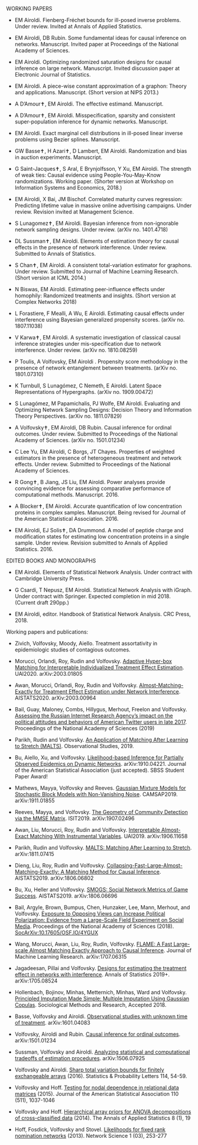 WORKING PAPERS

* EM Airoldi. Fienberg-Fréchet bounds for ill-posed inverse problems. Under review. Invited at Annals of Applied Statistics.

* EM Airoldi, DB Rubin. Some fundamental ideas for causal inference on networks. Manuscript. Invited paper at Proceedings of the National Academy of Sciences.

* EM Airoldi. Optimizing randomized saturation designs for causal inference on large network. Manuscript. Invited discussion paper at Electronic Journal of Statistics.

* EM Airoldi. A piece-wise constant approximation of a graphon: Theory and applications. Manuscript. (Short version at NIPS 2013.)

* A D’Amour✝, EM Airoldi. The effective estimand. Manuscript.

* A D’Amour✝, EM Airoldi. Misspecification, sparsity and consistent super-population inference for dynamic networks. Manuscript.

* EM Airoldi. Exact marginal cell distributions in ill-posed linear inverse problems using Bezier splines. Manuscript.

* GW Basse✝, H Azari✝, D Lambert, EM Airoldi. Randomization and bias in auction experiments. Manuscript.

* G Saint-Jacques✝, S Aral, E Brynjolfsson, Y Xu, EM Airoldi. The strength of weak ties: Causal evidence using People-You-May-Know randomizations. Working paper. (Shorter version at Workshop on Information Systems and Economics, 2018.)

* EM Airoldi, X Bai, JM Bischof. Correlated maturity curves regression: Predicting lifetime value in massive online advertising campaigns. Under review. Revision invited at Management Science.

* S Lunagomez✝, EM Airoldi. Bayesian inference from non-ignorable network sampling designs. Under review. (arXiv no. 1401.4718)

* DL Sussman✝, EM Airoldi. Elements of estimation theory for causal effects in the presence of network interference. Under review. Submitted to Annals of Statistics.

* S Chan✝, EM Airoldi. A consistent total-variation estimator for graphons. Under review. Submitted to Journal of Machine Learning Research. (Short version at ICML 2014.)

* N Biswas, EM Airoldi. Estimating peer-influence effects under homophily: Randomized treatments and insights. (Short version at Complex Networks 2018)

* L Forastiere, F Mealli, A Wu, E Airoldi. Estimating causal effects under interference using Bayesian generalized propensity scores. (arXiv no. 1807.11038)

* V Karwa✝, EM Airoldi. A systematic investigation of classical causal inference strategies under mis-specification due to network interference. Under review. (arXiv no. 1810.08259)

* P Toulis, A Volfovsky, EM Airoldi . Propensity score methodology in the presence of network entanglement between treatments. (arXiv no. 1801.07310)    

* K Turnbull, S Lunagómez, C Nemeth, E Airoldi. Latent Space Representations of Hypergraphs. (arXiv no. 1909.00472)

* S Lunagómez, M Papamichalis, PJ Wolfe, EM Airoldi. Evaluating and Optimizing Network Sampling Designs: Decision Theory and Information Theory Perspectives. (arXiv no. 1811.07829)

* A Volfovsky✝, EM Airoldi, DB Rubin. Causal inference for ordinal outcomes. Under review. Submitted to Proceedings of the National Academy of Sciences. (arXiv no. 1501.01234)

* C Lee Yu, EM Airoldi, C Borgs, JT Chayes. Properties of weighted estimators in the presence of heterogeneous treatment and network effects. Under review. Submitted to Proceedings of the National Academy of Sciences.

* R Gong✝, B Jiang, JS Liu, EM Airoldi. Power analyses provide convincing evidence for assessing comparative performance of computational methods. Manuscript. 2016.

* A Blocker✝, EM Airoldi. Accurate quantification of low concentration proteins in complex samples. Manuscript. Being revised for Journal of the American Statistical Association. 2016.

* EM Airoldi, EJ Solis✝, DA Drummond. A model of peptide charge and modification states for estimating low concentration proteins in a single sample. Under review. Revision submitted to Annals of Applied Statistics. 2016.


EDITED BOOKS AND MONOGRAPHS

* EM Airoldi. Elements of Statistical Network Analysis. Under contract with Cambridge University Press.

* G Csardi, T Nepusz, EM Airoldi. Statistical Network Analysis with iGraph. Under contract with Springer. Expected completion in mid 2018. (Current draft 290pp.)

* EM Airoldi, editor. Handbook of Statistical Network Analysis. CRC Press, 2018. 


Working papers and publications:

* Zivich, Volfovsky, Moody, Aiello. Treatment assortativity in epidemiologic studies of contagious outcomes. 

* Morucci, Orlandi, Roy, Rudin and Volfovsky. [Adaptive Hyper-box Matching for Interpretable Individualized Treatment Effect Estimation]({{site.arxiv_url}}/2003.01805). UAI2020. arXiv:2003.01805

* Awan, Morucci, Orlandi, Roy, Rudin and Volfovsky. [Almost-Matching-Exactly for Treatment Effect Estimation under Network Interference]({{site.arxiv_url}}/2003.00964). AISTATS2020. arXiv:2003.00964

* Bail, Guay, Maloney, Combs, Hillygus, Merhout, Freelon and Volfovsky. [Assessing the Russian Internet Research Agency’s impact on the political attitudes and behaviors of American Twitter users in late 2017](https://www.pnas.org/content/117/1/243). Proceedings of the National Academy of Sciences (2019)

* Parikh, Rudin and Volfovsky. [An Application of Matching After Learning to Stretch (MALTS)](https://obsstudies.org/wp-content/uploads/2019/09/all-papers-compiled.pdf). Observational Studies, 2019.

* Bu, Aiello, Xu, and Volfovsky. [Likelihood-based Inference for Partially Observed Epidemics on Dynamic Networks]({{site.arxiv_url}}/1910.04221). arXiv:1910.04221. Journal of the American Statistical Association (just accepted). SBSS Student Paper Award!

* Mathews, Mayya, Volfovsky and Reeves. [Gaussian Mixture Models for Stochastic Block Models with Non-Vanishing Noise]({{site.arxiv_url}}/1911.01855). CAMSAP2019. arXiv:1911.01855

* Reeves, Mayya, and Volfovsky. [The Geometry of Community Detection via the MMSE Matrix]({{site.arxiv_url}}/1907.02496). ISIT2019. arXiv:1907.02496

* Awan, Liu, Morucci, Roy, Rudin and Volfovsky. [Interpretable Almost-Exact Matching With Instrumental Variables]({{site.arxiv_url}}/1906.11658). UAI2019. arXiv:1906.11658

* Parikh, Rudin and Volfovsky. [MALTS: Matching After Learning to Stretch]({{site.arxiv_url}}/1811.07415). arXiv:1811.07415

* Dieng, Liu, Roy, Rudin and Volfovsky. [Collapsing-Fast-Large-Almost-Matching-Exactly: A Matching Method for Causal Inference]({{site.arxiv_url}}/1806.06802). AISTATS2019. arXiv:1806.06802

* Bu, Xu, Heller and Volfovsky. [SMOGS: Social Network Metrics of Game Success]({{site.arxiv_url}}/1806.06696). AISTATS2019. arXiv:1806.06696

* Bail, Argyle, Brown, Bumpus, Chen, Hunzaker, Lee, Mann, Merhout, and Volfovsky. [Exposure to Opposing Views can Increase Political Polarization: Evidence from a Large-Scale Field Experiment on Social Media](http://www.pnas.org/content/early/2018/08/27/1804840115.short). Proceedings of the National Academy of Sciences (2018). [SocArXiv:10.17605/OSF.IO/4YGUX](https://osf.io/preprints/socarxiv/4ygux)

* Wang, Morucci, Awan, Liu, Roy, Rudin, Volfovsky. [FLAME: A Fast Large-scale Almost Matching Exactly Approach to Causal Inference]({{site.arxiv_url}}/1707.06315). Journal of Machine Learning Research. arXiv:1707.06315

* Jagadeesan, Pillai and Volfovsky. [Designs for estimating the treatment effect in networks with interference]({{site.arxiv_url}}/1705.08524). Annals of Statistics 2019+. arXiv:1705.08524

* Hollenbach, Bojinov, Minhas, Metternich, Minhas, Ward and Volfovsky. [Principled Imputation Made Simple: Multiple Imputation Using Gaussian Copulas]({{site.arxiv_url}}/1411.0647). Sociological Methods and Research, Accepted 2018.

* Basse, Volfovsky and Airoldi. [Observational studies with unknown time of treatment]({{site.arxiv_url}}/1601.04083). arXiv:1601.04083

* Volfovsky, Airoldi and Rubin. [Causal inference for ordinal outcomes]({{site.arxiv_url}}/1501.01234). arXiv:1501.01234

* Sussman, Volfovsky and Airoldi. [Analyzing statistical and computational tradeoffs of estimation procedures]({{site.arxiv_url}}/1506.07925).  arXiv:1506.07925

* Volfovsky and Airoldi. [Sharp total variation bounds for finitely exchangeable arrays]({{site.arxiv_url}}/1407.6092) (2016). Statistics & Probability Letters 114, 54-59. 

* Volfovsky and Hoff. [Testing for nodal dependence in relational data matrices]({{site.arxiv_url}}/1306.5786) (2015). Journal of the American Statistical Association 110 (511), 1037-1046

* Volfovsky and Hoff. [Hierarchical array priors for ANOVA decompositions of cross-classified data]({{site.arxiv_url}}/1208.1726) (2014). The Annals of Applied Statistics 8 (1), 19

* Hoff, Fosdick, Volfovsky and Stovel. [Likelihoods for fixed rank nomination networks]({{site.arxiv_url}}/1212.6234) (2013). Network Science 1 (03), 253-277

